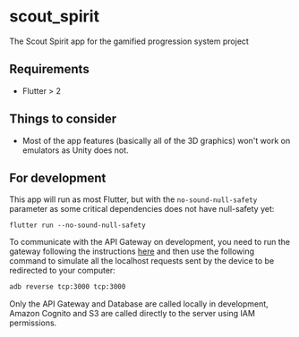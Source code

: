 # scout_spirit

The Scout Spirit app for the gamified progression system project

## Requirements

- Flutter > 2

## Things to consider

- Most of the app features (basically all of the 3D graphics) won't work on emulators as Unity does
not.

## For development

This app will run as most Flutter, but with the ``no-sound-null-safety`` parameter as some critical
dependencies does not have null-safety yet:

``
flutter run --no-sound-null-safety
``

To communicate with the API Gateway on development, you need to run the gateway following the
instructions [here](https://github.com/pankandev/scout-progression-system-sam/blob/master/README.md)
and then use the following command to simulate all the localhost requests sent by the device to be
redirected to your computer:

````sh
adb reverse tcp:3000 tcp:3000
```` 

Only the API Gateway and Database are called locally in development, Amazon Cognito and S3 are
called directly to the server using IAM permissions. 
